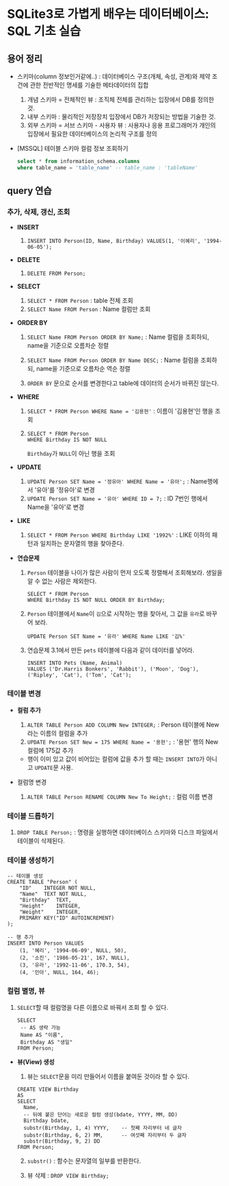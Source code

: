 # SQLite3로 가볍게 배우는 데이터베이스: SQL 기초 실습

## 용어 정리

- 스키마(column 정보인거같에..) : 데이터베이스 구조(개체, 속성, 관계)와 제약 조건에 관한 전반적인 명세를 기술한 메타데이터의 집합

  1. 개념 스키마 = 전체적인 뷰 : 조직체 전체를 관리하는 입장에서 DB를 정의한 것.
  2. 내부 스키마 : 물리적인 저장장치 입장에서 DB가 저장되는 방법을 기술한 것.
  3. 외부 스키마 = 서브 스키마 - 사용자 뷰 : 사용자나 응용 프로그래머가 개인의 입장에서 필요한 데이터베이스의 논리적 구조를 정의

- [MSSQL] 테이블 스키마 컬럼 정보 조회하기

  ```sql
  select * from information_schema.columns
  where table_name = 'table_name' -- table_name : 'tableName'
  ```

  

## query 연습

### 추가, 삭제, 갱신, 조회

- **INSERT**
  1. `INSERT INTO Person(ID, Name, Birthday) VALUES(1, '이혜리', '1994-06-05');`
- **DELETE**
  1. `DELETE FROM Person;`

- **SELECT**
  1. `SELECT * FROM Person` : table 전체 조회
  2. `SELECT Name FROM Person` : Name 컬럼만 조회

- **ORDER BY**

  1. `SELECT Name FROM Person ORDER BY Name;` : Name 컬럼을 조회하되, name을 기준으로 오름차순 정렬
  2. `SELECT Name FROM Person ORDER BY Name DESC;` : Name 컬럼을 조회하되, name을 기준으로 오름차순 역순 정렬

  3. `ORDER BY` 문으로 순서를 변경한다고 table에 데이터의 순서가 바뀌진 않는다.

- **WHERE**

  1. `SELECT * FROM Person WHERE Name = '김용현'` : 이름이 '김용현'인 행을 조회

  2. ```sqlite
     SELECT * FROM Person
     WHERE Birthday IS NOT NULL
     ```

     `Birthday`가 `NULL`이 아닌 행을 조회

- **UPDATE**

  1. `UPDATE Person SET Name = '정유아' WHERE Name = '유아';` : Name행에서 '유아'를 '정유아'로 변경
  2. `UPDATE Person SET Name = '유아' WHERE ID = 7;` : ID 7번인 행에서 Name을 '유아'로 변경

- **LIKE**

  1. `SELECT * FROM Person WHERE Birthday LIKE '1992%'` : LIKE 이하의 패턴과 일치하는 문자열의 행을 찾아준다.

- **연습문제**

  1. `Person` 테이블을 나이가 많은 사람이 먼저 오도록 정렬해서 조회해보라. 생일을 알 수 없는 사람은 제외한다.

     ```sqlite
     SELECT * FROM Person
     WHERE Birthday IS NOT NULL ORDER BY Birthday;
     ```

  2. `Person` 테이블에서 `Name`이 `김`으로 시작하는 행을 찾아서, 그 값을 `유라`로 바꾸어 보라.

     ```sqlite
     UPDATE Person SET Name = '유라' WHERE Name LIKE '김%'
     ```

  3. 연습문제 3.1에서 만든 `pets` 테이블에 다음과 같이 데이터를 넣어라.

     ```sqlite
     INSERT INTO Pets (Name, Animal)
     VALUES ('Dr.Harris Bonkers', 'Rabbit'), ('Moon', 'Dog'), ('Ripley', 'Cat'), ('Tom', 'Cat');
     ```



### 테이블 변경

- **컬럼 추가**

  1. `ALTER TABLE Person ADD COLUMN New INTEGER;` : Person 테이블에 New라는 이름의 컬럼을 추가
  2. `UPDATE Person SET New = 175 WHERE Name = '용현';` : '용현' 행의 New 컬럼에 175값 추가

  - 행이 이미 있고 값이 비어있는 컬럼에 값을 추가 할 때는 `INSERT INTO`가 아니고 `UPDATE`문 사용.

- 컬럼명 변경

  1. `ALTER TABLE Person RENAME COLUMN New To Height;` : 컬럼 이름 변경



### 테이블  드롭하기

1. `DROP TABLE Person;` : 명령을 실행하면 데이터베이스 스키마와 디스크 파일에서 테이블이 삭제된다.

### 테이블  생성하기

```sqlite
-- 테이블 생성
CREATE TABLE "Person" (
	"ID"	INTEGER NOT NULL,
	"Name"	TEXT NOT NULL,
	"Birthday"	TEXT,
	"Height"	INTEGER,
	"Weight"	INTEGER,
	PRIMARY KEY("ID" AUTOINCREMENT)
);
```

```sqlite
-- 행 추가
INSERT INTO Person VALUES
    (1, '혜리', '1994-06-09', NULL, 50),
    (2, '소진', '1986-05-21', 167, NULL),
    (3, '유라', '1992-11-06', 170.3, 54),
    (4, '민아', NULL, 164, 46);
```



### 컬럼 별명, 뷰

1. `SELECT`할 때 컬럼명을 다른 이름으로 바꿔서 조회 할 수 있다.

   ```sqlite
   SELECT
   	-- AS 생략 가능
   	Name AS "이름",
   	Birthday AS "생일"
   FROM Person;
   ```

- **뷰(View) 생성**

  1. 뷰는 `SELECT`문을 미리 만들어서 이름을 붙여둔 것이라 할 수 있다.

  ```sqlite
  CREATE VIEW Birthday
  AS
  SELECT
  	Name,
  	-- 뒤에 붙은 단어는 새로운 컬럼 생성(bdate, YYYY, MM, DD)
  	Birthday bdate,
  	substr(Birthday, 1, 4) YYYY,	-- 첫째 자리부터 네 글자
  	substr(Birthday, 6, 2) MM,		-- 여섯째 자리부터 두 글자
  	substr(Birthday, 9, 2) DD
  FROM Person;
  ```

  2. `substr()` : 함수는 문자열의 일부를 반환한다.

  3. 뷰 삭제 : `DROP VIEW Birthday;`